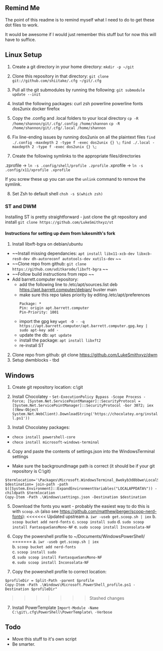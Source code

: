 ## Remind Me ##

The point of this readme is to remind myself what I need to do to get these dot files to work. 

It would be awesome if I would just remember this stuff but for now this will have to suffice. 

## Linux Setup ##

1. Create a git directory in your home directory:  `mkdir -p ~/git`
2. Clone this repository in that directory: `git clone git://github.com/shiitake/.cfg ~/git/.cfg`
3. Pull all the git submodules by running the following:    `git submodule update --init`
4. Install the following packages: 
	curl
	zsh
	powerline
	powerline fonts
	dos2unix
	docker
	firefox


5. Copy the .config and .local folders to your local directory
  `cp -R /home/shannon/git/.cfg/.config /home/shannon`
  `cp -R /home/shannon/git/.cfg/.local /home/shannon`

6. Fix line-ending issues by running dos2unix on all the plaintext files
  `find ./.config -maxdepth 2 -type f -exec dos2unix {} \;`
  `find ./.local -maxdepth 2 -type f -exec dos2unix {} \;`

7. Create the following symlinks to the appropriate files/directories

  .zprofile -> `ln -s .config/shell/profile .zprofile`
  .xprofile -> `ln -s .config/x11/xprofile .xprofile`

If you screw these up you can use the `unlink` command to remove the symlink. 

8. Set Zsh to default shell `chsh -s $(which zsh)` 


### ST and DWM ###

Installing ST is pretty straightforward - just clone the git repository and install
`git clone https://github.com/LukeSmithxyz/st` 

#### Instructions for setting up dwm from lukesmith's fork 
1. Install libxft-bgra on debian/ubuntu 
  * ~~Install missing dependancies: `apt install libx11-xcb-dev libxcb-res0-dev dh-autoreconf autotools-dev xutils-dev` ~~
  * ~~Clone repo from github:   `git clone https://github.com/uditkarode/libxft-bgra` ~~
  * ~~Follow build instructions from repo ~~
  * Add barrett.computer repository:
    * add the following line to /etc/apt/sources.list
      deb https://apt.barrett.computer/debian/ buster main
    * make sure this repo takes priority by editing /etc/apt/preferences
      ```
      Package: *
      Pin: origin apt.barrett.computer
      Pin-Priority: 1001
      ```
    * import the gpg key
      `wget -O - -q https://apt.barrett.computer/apt.barrett.computer.gpg.key | sudo apt-key add -`
    * update the db:
      `apt update`
    * install the package:
      `apt install libxft2`
    * re-install ST 
2. Clone repo from github:   git clone https://github.com/LukeSmithxyz/dwm 
3. Setup dwmblocks - tbd


## Windows ##

1. Create git repository location: c:\git

2. Install Chocolatey - 
  `Set-ExecutionPolicy Bypass -Scope Process -Force; [System.Net.ServicePointManager]::SecurityProtocol = [System.Net.ServicePointManager]::SecurityProtocol -bor 3072; iex ((New-Object System.Net.WebClient).DownloadString('https://chocolatey.org/install.ps1'))`

3. Install Chocolatey packages: 
  * `choco install powershell-core`
  * `choco install microsoft-windows-terminal`

4. Copy and paste the contents of settings.json into the WindowsTerminal settings
  * Make sure the backgroundImage path is correct (it should be if your git repository is C:\git) 

  ```
  $termlocation='\Packages\Microsoft.WindowsTerminal_8wekyb3d8bbwe\LocalState\'
  $destination= join-path -path $([System.Environment]::ExpandEnvironmentVariables("LOCALAPPDATA%")) -childpath $termlocation
  Copy-Item -Path .\Windows\settings.json -Destination $destination
  ```

5. Download the fonts you want - probably the easiest way to do this is with `scoop.sh` (also see https://github.com/matthewjberger/scoop-nerd-fonts):
<<<<<<< Updated upstream
	a. `iwr -useb get.scoop.sh | iex`
	b. `scoop bucket add nerd-fonts`
	c. `scoop install sudo`
	d. `sudo scoop install FantasqueSansMono-NF`
	e. `sudo scoop install Inconsolata-NF`
6. Copy the powershell profile to ~/Documents/WindowsPowerShell/
=======
	a. `iwr -useb get.scoop.sh | iex`  
	b. `scoop bucket add nerd-fonts`  
	c. `scoop install sudo`  
	d. `sudo scoop install FantasqueSansMono-NF`  
	e. `sudo scoop install Inconsolata-NF`  

6. Copy the powershell profile to correct location: 

```
$profileDir = Split-Path -parent $profile
Copy-Item -Path .\Windows\Microsoft.PowerShell_profile.ps1 -Destination $profileDir"
```

>>>>>>> Stashed changes
7. Install PowerTemplate `Import-Module -Name C:\git\.cfg\PowerShell\PowerTemplate\ -Verbose`


## Todo ##
* Move this stuff to it's own script
* Be smarter. 



